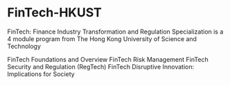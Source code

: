 # FinTech-HKUST

FinTech: Finance Industry Transformation and Regulation Specialization is a 4 module program from The Hong Kong University of Science and Technology

  FinTech Foundations and Overview
  FinTech Risk Management
  FinTech Security and Regulation (RegTech)
  FinTech Disruptive Innovation: Implications for Society

